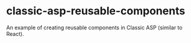 # classic-asp-reusable-components
An example of creating reusable components in Classic ASP (similar to React).
